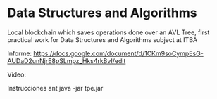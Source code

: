 # Data Structures and Algorithms
Local blockchain which saves operations done over an AVL Tree, first practical work for Data Structures and Algorithms subject at ITBA

Informe: https://docs.google.com/document/d/1CKm9soCympEsG-AUDaD2unNjrE8pSLmpz_Hks4rkBvI/edit

Video:

Instrucciones
ant
java -jar tpe.jar
